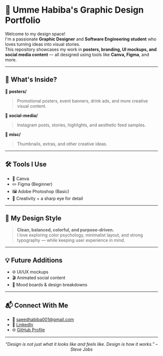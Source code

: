 # 🎨 Umme Habiba's Graphic Design Portfolio

Welcome to my design space!  
I'm a passionate **Graphic Designer** and **Software Engineering student** who loves turning ideas into visual stories.  
This repository showcases my work in **posters, branding, UI mockups, and social media content** — all designed using tools like **Canva, Figma**, and more.

---

## 🧩 What's Inside?

📁 **posters/**  
> Promotional posters, event banners, drink ads, and more creative visual content.

📁 **social-media/**  
> Instagram posts, stories, highlights, and aesthetic feed samples.

📁 **misc/**  
> Thumbnails, extras, and other creative ideas.

---

## 🛠️ Tools I Use

- 🎨 Canva  
- ✏️ Figma (Beginner)  
- 🖼️ Adobe Photoshop (Basic)  
- 📐 Creativity + a sharp eye for detail

---

## 🌟 My Design Style

> **Clean, balanced, colorful, and purpose-driven.**  
I love exploring color psychology, minimalist layout, and strong typography — while keeping user experience in mind.

---

## 💡 Future Additions

- 🌐 UI/UX mockups  
- 🎬 Animated social content  
- 🧠 Mood boards & design breakdowns

---

## 📬 Connect With Me

- 📧 [saeedhabiba001@gmail.com](mailto:saeedhabiba001@gmail.com)  
- 🔗 [LinkedIn](https://www.linkedin.com/in/habiba-saeed-75a728333)  
- 🌐 [GitHub Profile](https://github.com/saeedhabiba)

---

<p align="center"><em>“Design is not just what it looks like and feels like. Design is how it works.” – Steve Jobs</em></p>
